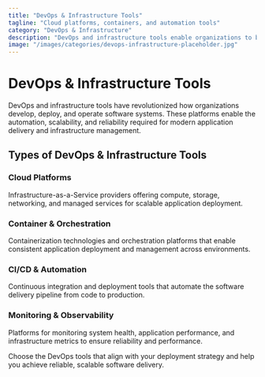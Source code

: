 ```yaml
---
title: "DevOps & Infrastructure Tools"
tagline: "Cloud platforms, containers, and automation tools"
category: "DevOps & Infrastructure"
description: "DevOps and infrastructure tools enable organizations to build, deploy, and operate applications at scale with reliability and efficiency. From cloud platforms that provide on-demand computing resources to container orchestration systems that manage distributed applications, these tools form the backbone of modern software delivery. Whether you're implementing continuous integration pipelines, monitoring production systems, or managing cloud infrastructure, these platforms provide the automation and observability needed for successful DevOps practices."
image: "/images/categories/devops-infrastructure-placeholder.jpg"
---
```


# DevOps & Infrastructure Tools

DevOps and infrastructure tools have revolutionized how organizations develop, deploy, and operate software systems. These platforms enable the automation, scalability, and reliability required for modern application delivery and infrastructure management.

## Types of DevOps & Infrastructure Tools

### Cloud Platforms
Infrastructure-as-a-Service providers offering compute, storage, networking, and managed services for scalable application deployment.

### Container & Orchestration
Containerization technologies and orchestration platforms that enable consistent application deployment and management across environments.

### CI/CD & Automation
Continuous integration and deployment tools that automate the software delivery pipeline from code to production.

### Monitoring & Observability
Platforms for monitoring system health, application performance, and infrastructure metrics to ensure reliability and performance.

Choose the DevOps tools that align with your deployment strategy and help you achieve reliable, scalable software delivery.